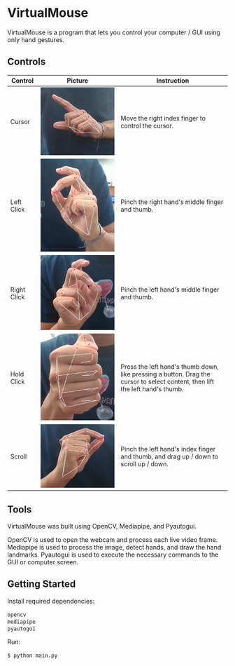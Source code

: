 # VirtualMouse

VirtualMouse is a program that lets you control your computer / GUI using only hand gestures.

## Controls

| Control | Picture | Instruction |
| ------- | ------- | ----------- |
| Cursor | 	![Cursor](images/virtual-mouse.png) | Move the right index finger to control the cursor. |
| Left Click | ![Left Click](images/left-click.png) | Pinch the right hand's middle finger and thumb. |
| Right Click | ![Right Click](images/right-click.png) | Pinch the left hand's middle finger and thumb. | 
| Hold Click | ![Hold Click](images/hold-click.png) |  Press the left hand's thumb down, like pressing a button. Drag the cursor to select content, then lift the left hand's thumb. |
| Scroll | ![Scroll](images/scroll.png) | Pinch the left hand's index finger and thumb, and drag up / down to scroll up / down. |

## Tools

VirtualMouse was built using OpenCV, Mediapipe, and Pyautogui.

OpenCV is used to open the webcam and process each live video frame. Mediapipe is used to process the image, detect hands, and draw the hand landmarks. Pyautogui is used to execute the necessary commands to the GUI or computer screen.

## Getting Started

Install required dependencies:
```
opencv
mediapipe
pyautogui
```

Run:

```bash
$ python main.py
```
